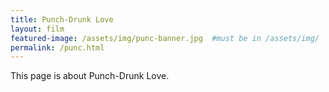 ```yaml
---
title: Punch-Drunk Love
layout: film
featured-image: /assets/img/punc-banner.jpg  #must be in /assets/img/
permalink: /punc.html
---
```


This page is about Punch-Drunk Love.